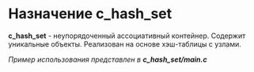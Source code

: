 # Назначение c_hash_set
**c_hash_set** - неупорядоченный ассоциативный контейнер. Содержит уникальные объекты. Реализован на основе хэш-таблицы с узлами.

*Пример использования представлен в* ***c_hash_set/main.c***

